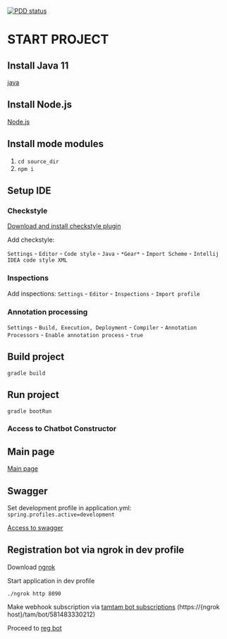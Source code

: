 [![PDD status](http://www.0pdd.com/svg?name=nms403/chatbot-constructor)](http://www.0pdd.com/p?name=nms403/chatbot-constructor)

# START PROJECT

## Install Java 11
[java]

## Install Node.js
[Node.js]

## Install mode modules
1. `cd source_dir`
2. `npm i`

## Setup IDE
### Checkstyle

[Download and install checkstyle plugin]

Add checkstyle:

`Settings` - `Editor` - `Code style` - `Java` - `*Gear*` - `Import Scheme` - `Intellij IDEA code style XML`

### Inspections

Add inspections:
`Settings` - `Editor` - `Inspections` - `Import profile`

### Annotation processing

`Settings` - `Build, Execution, Deployment` - `Compiler` - `Annotation Processors` - `Enable annotation process` - `true`

## Build project
`gradle build`

## Run project
`gradle bootRun`

### Access to Chatbot Constructor

## Main page

[Main page]

## Swagger

Set development profile in application.yml: `spring.profiles.active=development`

[Access to swagger]

## Registration bot via ngrok in dev profile

Download [ngrok]

Start application in dev profile

`./ngrok http 8090`

Make webhook subscription via [tamtam bot subscriptions] (https://{ngrok host}/tam/bot/581483330212)

Proceed to [reg bot]

[java]: https://www.oracle.com/technetwork/java/javase/downloads/jdk11-downloads-5066655.html
[Node.js]: https://nodejs.org/en/download/
[Download and install checkstyle plugin]: https://plugins.jetbrains.com/plugin/1065-checkstyle-idea
[Access to swagger]: http://localhost:8090/swagger-ui.html
[Main page]: http://localhost:8090
[ngrok]: https://ngrok.com/download
[tamtam bot subscriptions]: https://dev.tamtam.chat/#tag/subscriptions
[reg bot]: https://tt.me/BuilderRegBot